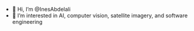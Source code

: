 - 👋 Hi, I’m @InesAbdelali
- 👀 I’m interested in AI, computer vision, satellite imagery, and software engineering

<!---
InesAbdelali/InesAbdelali is a ✨ special ✨ repository because its `README.md` (this file) appears on your GitHub profile.
You can click the Preview link to take a look at your changes.
--->
